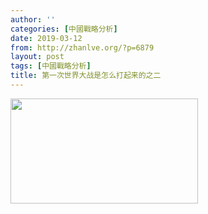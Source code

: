 ```yaml
---
author: ''
categories: [中國戰略分析]
date: 2019-03-12
from: http://zhanlve.org/?p=6879
layout: post
tags: [中國戰略分析]
title: 第一次世界大战是怎么打起来的之二
---
```


<div id="entry">
<div class="at-above-post addthis_tool" data-url="http://zhanlve.org/?p=6879">
</div>
<section>
<section>
<section>
<section>
<section>
<img alt="" class="aligncenter size-full wp-image-6882" height="168" src="http://zhanlve.org/wp-content/uploads/2019/03/images.jpg" width="300"/>
</section>
</section>
</section>
</section>
</section>
</div>
